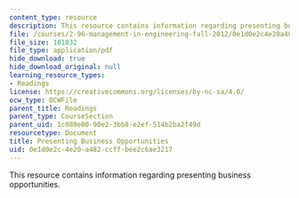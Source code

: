 ```yaml
---
content_type: resource
description: This resource contains information regarding presenting business opportunities.
file: /courses/2-96-management-in-engineering-fall-2012/0e1d0e2c4e20a482ccffbee2c6ae3217_MIT2_96F12_read01.pdf
file_size: 101032
file_type: application/pdf
hide_download: true
hide_download_original: null
learning_resource_types:
- Readings
license: https://creativecommons.org/licenses/by-nc-sa/4.0/
ocw_type: OCWFile
parent_title: Readings
parent_type: CourseSection
parent_uid: 1c089e00-90e2-3bb8-e2ef-514b2ba2f49d
resourcetype: Document
title: Presenting Business Opportunities
uid: 0e1d0e2c-4e20-a482-ccff-bee2c6ae3217
---
```

This resource contains information regarding presenting business opportunities.